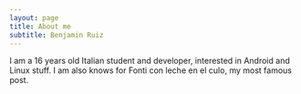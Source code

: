 ```yaml
---
layout: page
title: About me
subtitle: Benjamin Ruiz
---
```


I am a 16 years old Italian student and developer, interested in Android and Linux stuff. I am also knows for Fonti con leche en el culo, my most famous post.
